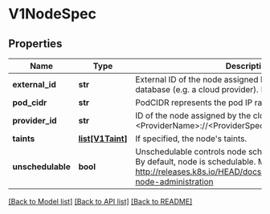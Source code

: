 # V1NodeSpec

## Properties
Name | Type | Description | Notes
------------ | ------------- | ------------- | -------------
**external_id** | **str** | External ID of the node assigned by some machine database (e.g. a cloud provider). Deprecated. | [optional] 
**pod_cidr** | **str** | PodCIDR represents the pod IP range assigned to the node. | [optional] 
**provider_id** | **str** | ID of the node assigned by the cloud provider in the format: &lt;ProviderName&gt;://&lt;ProviderSpecificNodeID&gt; | [optional] 
**taints** | [**list[V1Taint]**](V1Taint.md) | If specified, the node&#39;s taints. | [optional] 
**unschedulable** | **bool** | Unschedulable controls node schedulability of new pods. By default, node is schedulable. More info: http://releases.k8s.io/HEAD/docs/admin/node.md#manual-node-administration | [optional] 

[[Back to Model list]](../README.md#documentation-for-models) [[Back to API list]](../README.md#documentation-for-api-endpoints) [[Back to README]](../README.md)


